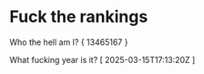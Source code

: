 # Fuck the rankings

Who the hell am I?
{ 13465167 }

What fucking year is it?
[ 2025-03-15T17:13:20Z ]
